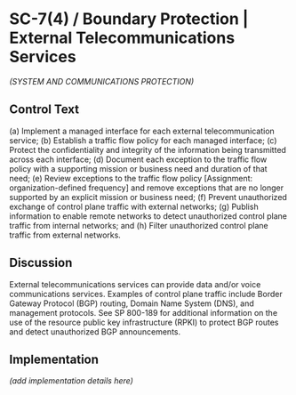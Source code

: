 # SC-7(4) / Boundary Protection | External Telecommunications Services

_(SYSTEM AND COMMUNICATIONS PROTECTION)_

## Control Text


(a) Implement a managed interface for each external telecommunication service;
(b) Establish a traffic flow policy for each managed interface;
(c) Protect the confidentiality and integrity of the information being transmitted across each interface;
(d) Document each exception to the traffic flow policy with a supporting mission or business need and duration of that need;
(e) Review exceptions to the traffic flow policy [Assignment: organization-defined frequency] and remove exceptions that are no longer supported by an explicit mission or business need;
(f) Prevent unauthorized exchange of control plane traffic with external networks;
(g) Publish information to enable remote networks to detect unauthorized control plane traffic from internal networks; and
(h) Filter unauthorized control plane traffic from external networks.

## Discussion

External telecommunications services can provide data and/or voice communications services. Examples of control plane traffic include Border Gateway Protocol (BGP) routing, Domain Name System (DNS), and management protocols. See SP 800-189 for additional information on the use of the resource public key infrastructure (RPKI) to protect BGP routes and detect unauthorized BGP announcements.

## Implementation

_(add implementation details here)_